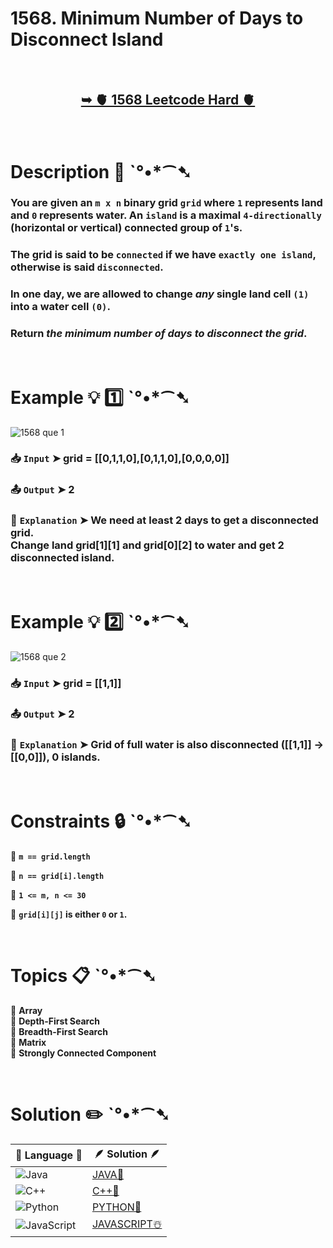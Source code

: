# 1568. Minimum Number of Days to Disconnect Island

</br>

<h2 align="center"> 

<a href="https://leetcode.com/problems/minimum-number-of-days-to-disconnect-island/description/?envType=daily-question&envId=2024-08-11"><strong>➥ 🫀 1568 Leetcode Hard 🫀 </strong></a>
</h2>

</br>

# Description 📜 ˋ°•*⁀➷

### You are given an `m x n` binary grid `grid` where `1` represents land and `0` represents water. An `island` is a maximal `4-directionally` (horizontal or vertical) connected group of `1`'s.

### The grid is said to be `connected` if we have `exactly one island`, otherwise is said `disconnected`.

### In one day, we are allowed to change *any* single land cell `(1)` into a water cell `(0)`.

### Return *the minimum number of days to disconnect the grid*.

</br>

# Example 💡 1️⃣ ˋ°•*⁀➷

![1568 que 1](https://github.com/user-attachments/assets/9227580a-8a99-413e-80ea-dd72b32351a6)


  ### 📥 `Input`  ➤ grid = [[0,1,1,0],[0,1,1,0],[0,0,0,0]]

  ### 📤 `Output`  ➤ 2

  ### 🔦 `Explanation`  ➤ We need at least 2 days to get a disconnected grid. </br>Change land grid[1][1] and grid[0][2] to water and get 2 disconnected island.

</br>

# Example 💡 2️⃣ ˋ°•*⁀➷

![1568 que 2](https://github.com/user-attachments/assets/cdb58ddb-1828-4a2a-b111-0369274de827)

  ### 📥 `Input` ➤ grid = [[1,1]]

  ### 📤 `Output`  ➤ 2

  ### 🔦 `Explanation` ➤ Grid of full water is also disconnected ([[1,1]] -> [[0,0]]), 0 islands.


</br>

# Constraints 🔒 ˋ°•*⁀➷

🔹 **`m == grid.length`** </br>

🔹 **`n == grid[i].length`** </br>

🔹 **`1 <= m, n <= 30`** </br>

🔹 **`grid[i][j]` is either `0` or `1`.** </br>

</br>

# Topics 📋 ˋ°•*⁀➷

🔸 **Array**  </br>
🔸 **Depth-First Search**  </br>
🔸 **Breadth-First Search**  </br>
🔸 **Matrix**  </br>
🔸 **Strongly Connected Component**  </br>


</br>

# Solution ✏️ ˋ°•*⁀➷

| 📒 Language 📒  | 🪶 Solution 🪶 |
| ------------- | ------------- |
|  ![Java](https://img.shields.io/badge/java-%23ED8B00.svg?style=for-the-badge&logo=openjdk&logoColor=white)  | [JAVA🍁](https://github.com/Prakhar-002/LEETCODE/blob/main/%F0%9F%93%9C%20Daily%20Challange%20%F0%9F%92%A1/08%20August%20%F0%9F%8F%B5%EF%B8%8F%202024/11%20-%2008%20-%202024%20---%201568.%20Minimum%20Number%20of%20Days%20to%20Disconnect%20Island%20%E2%98%83%EF%B8%8F%20%F0%9F%8D%81%20%F0%9F%8D%B0%20%F0%9F%8E%B2/%F0%9F%8D%81JAVA-1568-MinimumNumberOfDaysToDisconnectIsland.java) |
|  ![C++](https://img.shields.io/badge/c++-%2300599C.svg?style=for-the-badge&logo=c%2B%2B&logoColor=white)  | [C++🎲](https://github.com/Prakhar-002/LEETCODE/blob/main/%F0%9F%93%9C%20Daily%20Challange%20%F0%9F%92%A1/08%20August%20%F0%9F%8F%B5%EF%B8%8F%202024/11%20-%2008%20-%202024%20---%201568.%20Minimum%20Number%20of%20Days%20to%20Disconnect%20Island%20%E2%98%83%EF%B8%8F%20%F0%9F%8D%81%20%F0%9F%8D%B0%20%F0%9F%8E%B2/%F0%9F%8E%B2CPP-1568-MinimumNumberOfDaysToDisconnectIsland.cpp)  |
|  ![Python](https://img.shields.io/badge/python-3670A0?style=for-the-badge&logo=python&logoColor=ffdd54)    | [PYTHON🍰](https://github.com/Prakhar-002/LEETCODE/blob/main/%F0%9F%93%9C%20Daily%20Challange%20%F0%9F%92%A1/08%20August%20%F0%9F%8F%B5%EF%B8%8F%202024/11%20-%2008%20-%202024%20---%201568.%20Minimum%20Number%20of%20Days%20to%20Disconnect%20Island%20%E2%98%83%EF%B8%8F%20%F0%9F%8D%81%20%F0%9F%8D%B0%20%F0%9F%8E%B2/%F0%9F%8D%B0PYTHON-1568-MinimumNumberOfDaysToDisconnectIsland.py) |
| ![JavaScript](https://img.shields.io/badge/javascript-%23323330.svg?style=for-the-badge&logo=javascript&logoColor=%23F7DF1E)   | [JAVASCRIPT☃️](https://github.com/Prakhar-002/LEETCODE/blob/main/%F0%9F%93%9C%20Daily%20Challange%20%F0%9F%92%A1/08%20August%20%F0%9F%8F%B5%EF%B8%8F%202024/11%20-%2008%20-%202024%20---%201568.%20Minimum%20Number%20of%20Days%20to%20Disconnect%20Island%20%E2%98%83%EF%B8%8F%20%F0%9F%8D%81%20%F0%9F%8D%B0%20%F0%9F%8E%B2/%E2%98%83%EF%B8%8FJAVASCRIPT-1568-MinimumNumberOfDaysToDisconnectIsland.js) |
